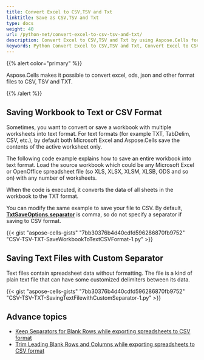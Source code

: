```yaml
---
title: Convert Excel to CSV,TSV and Txt
linktitle: Save as CSV,TSV and Txt
type: docs
weight: 40
url: /python-net/convert-excel-to-csv-tsv-and-txt/
description: Convert Excel to CSV,TSV and Txt by using Aspose.Cells for Python via .NET API.
keywords: Python Convert Excel to CSV,TSV and Txt, Convert Excel to CSV,TSV and Txt in Python via NET, Python Convert Workbook to CSV,TSV and Txt.
---
```


{{% alert color="primary" %}}

Aspose.Cells makes it possible to convert excel, ods, json and other format files to CSV, TSV and TXT.

{{% /alert %}}

## **Saving Workbook to Text or CSV Format**

Sometimes, you want to convert or save a workbook with multiple worksheets into text format. For text formats (for example TXT, TabDelim, CSV, etc.), by default both Microsoft Excel and Aspose.Cells save the contents of the active worksheet only.

The following code example explains how to save an entire workbook into text format. Load the source workbook which could be any Microsoft Excel or OpenOffice spreadsheet file (so XLS, XLSX, XLSM, XLSB, ODS and so on) with any number of worksheets.

When the code is executed, it converts the data of all sheets in the workbook to the TXT format.

You can modify the same example to save your file to CSV. By default, **[TxtSaveOptions.separator](https://reference.aspose.com/cells/python-net/aspose.cells/txtsaveoptions/separator/)** is comma, so do not specify a separator if saving to CSV format.

{{< gist "aspose-cells-gists" "7bb30376b4d40cdfd596286870fb9752" "CSV-TSV-TXT-SaveWorkbookToTextCSVFormat-1.py" >}}

## **Saving Text Files with Custom Separator**

Text files contain spreadsheet data without formatting. The file is a kind of plain text file that can have some customized delimiters between its data.

{{< gist "aspose-cells-gists" "7bb30376b4d40cdfd596286870fb9752" "CSV-TSV-TXT-SavingTextFilewithCustomSeparator-1.py" >}}


## **Advance topics**
- [Keep Separators for Blank Rows while exporting spreadsheets to CSV format](/cells/python-net/keep-separators-for-blank-rows-while-exporting-spreadsheets-to-csv-format/)
- [Trim Leading Blank Rows and Columns while exporting spreadsheets to CSV format](/cells/python-net/trim-leading-blank-rows-and-columns-while-exporting-spreadsheets-to-csv-format/)
